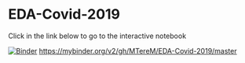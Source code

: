 # EDA-Covid-2019

Click in the link below to go to the interactive notebook

[![Binder](https://mybinder.org/badge_logo.svg)](https://mybinder.org/v2/gh/MTereM/EDA-Covid-2019/master)
  https://mybinder.org/v2/gh/MTereM/EDA-Covid-2019/master
